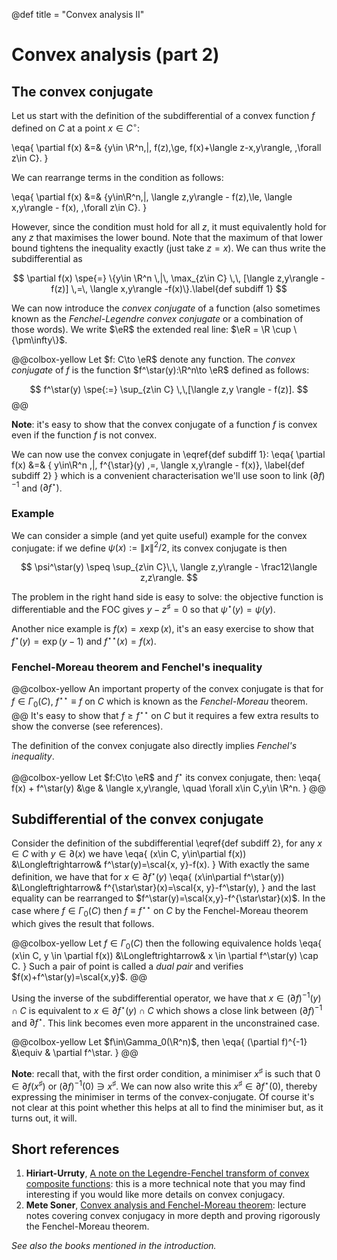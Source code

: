 @def title = "Convex analysis II"

# Convex analysis (part 2)

## The convex conjugate <!-- ✅ 12/9/2018 -->

Let us start with the definition of the subdifferential of a convex function $f$ defined on $C$ at a point $x\in C^\circ$:

\eqa{
    \partial f(x) &=& \{y\in \R^n\,|\, f(z)\,\ge\, f(x)+\langle z-x,y\rangle, \,\forall z\in C\}.
}

We can rearrange terms in the condition as follows:

\eqa{
    \partial f(x) &=& \{y\in\R^n\,|\, \langle z,y\rangle - f(z)\,\le\, \langle x,y\rangle - f(x), \,\forall z\in C\}.
}

However, since the condition must hold for all $z$, it must equivalently hold for any $z$ that maximises the lower bound.
Note that the maximum of that lower bound tightens the inequality exactly (just take $z=x$).
We can thus write the subdifferential as

$$
    \partial f(x) \spe{=} \{y\in \R^n \,|\, \max_{z\in C} \,\, [\langle z,y\rangle -f(z)] \,=\, \langle x,y\rangle -f(x)\}.\label{def subdiff 1}
$$

We can now introduce the *convex conjugate* of a function (also sometimes known as the *Fenchel-Legendre convex conjugate* or a combination of those words).
We write $\eR$ the extended real line: $\eR = \R \cup \{\pm\infty\}$.


@@colbox-yellow
Let $f: C\to \eR$ denote any function. The *convex conjugate* of $f$ is the function $f^\star(y):\R^n\to \eR$ defined as follows:

$$
    f^\star(y) \spe{:=} \sup_{z\in C} \,\,[\langle z,y \rangle - f(z)].
$$
@@

**Note**: it's easy to show that the convex conjugate of a function $f$ is convex even if the function $f$ is not convex.

We can now use the convex conjugate in \eqref{def subdiff 1}:
\eqa{
    \partial f(x) &=& \{ y\in\R^n \,|\, f^{\star}(y) \,=\, \langle x,y\rangle - f(x)\}, \label{def subdiff 2}
}
which is a convenient characterisation we'll use soon to link $(\partial f)^{-1}$ and $(\partial f^\star)$.

### Example

We can consider a simple (and yet quite useful) example for the convex conjugate: if we define $\psi(x):=\|x\|^2/2$, its convex conjugate is then

$$
    \psi^\star(y) \speq \sup_{z\in C}\,\, \langle z,y\rangle - \frac12\langle z,z\rangle.
$$

The problem in the right hand side is easy to solve: the objective function is differentiable and the FOC gives $y-z^\sharp = 0$ so that $\psi^\star(y)= \psi(y)$.

Another nice example is $f(x)=x\exp(x)$, it's an easy exercise to show that $f^\star(y)=\exp(y-1)$ and $f^{\star\star}(x) = f(x)$.

### Fenchel-Moreau theorem and Fenchel's inequality <!-- ✅ 12/9/2018 -->

@@colbox-yellow
An important property of the convex conjugate is that for $f\in \Gamma_0(C)$, $f^{\star\star}\equiv f$ on $C$ which is known as the *Fenchel-Moreau* theorem.
@@
It's easy to show that $f\ge f^{\star\star}$ on $C$ but it requires a few extra results to show the converse (see references).

The definition of the convex conjugate also directly implies *Fenchel's inequality*.

@@colbox-yellow
Let $f:C\to \eR$ and $f^\star$ its convex conjugate, then:
\eqa{
    f(x) + f^\star(y) &\ge & \langle x,y\rangle, \quad \forall x\in C,y\in \R^n.
}
@@

## Subdifferential of the convex conjugate <!-- ✅ 12/9/2018 -->

Consider the definition of the subdifferential \eqref{def subdiff 2}, for any $x\in C$ with $y\in \partial(x)$ we have
\eqa{
    (x\in C, y\in\partial f(x)) &\Longleftrightarrow& f^\star(y)=\scal{x, y}-f(x).
}
With exactly the same definition, we have that for $x\in\partial f^\star(y)$
\eqa{
    (x\in\partial f^\star(y)) &\Longleftrightarrow& f^{\star\star}(x)=\scal{x, y}-f^\star(y),
}
and the last equality can be rearranged to $f^\star(y)=\scal{x,y}-f^{\star\star}(x)$.
In the case where $f\in\Gamma_0(C)$ then $f\equiv f^{\star\star}$ on $C$ by the Fenchel-Moreau theorem which gives the result that follows.

@@colbox-yellow
Let $f\in\Gamma_0(C)$ then the following equivalence holds
\eqa{
    (x\in C, y \in \partial f(x)) &\Longleftrightarrow& x \in \partial f^\star(y) \cap C.
}
Such a pair of point is called a *dual pair* and verifies $f(x)+f^\star(y)=\scal{x,y}$.
@@

Using the inverse of the subdifferential operator, we have that $x\in(\partial f)^{-1}(y)\cap C$ is equivalent to $x\in\partial f^\star(y)\cap C$ which shows a close link between $(\partial f)^{-1}$ and $\partial f^\star$.
This link becomes even more apparent in the unconstrained case.

@@colbox-yellow
Let $f\in\Gamma_0(\R^n)$, then
\eqa{
    (\partial f)^{-1} &\equiv & \partial f^\star.
}
@@

**Note**: recall that, with the first order condition, a minimiser $x^\sharp$ is such that $0\in \partial f(x^\sharp)$ or $(\partial f)^{-1}(0) \ni x^\sharp$.
We can now also write this $x^\sharp \in \partial f^\star(0)$, thereby expressing the minimiser in terms of the convex-conjugate.
Of course it's not clear at this point whether this helps at all to find the minimiser but, as it turns out, it will.

## Short references

1. **Hiriart-Urruty**, [A note on the Legendre-Fenchel transform of convex composite functions](https://www.math.univ-toulouse.fr/~jbhu/A_note_on_the_LF_transform.pdf): this is a more technical note that you may find interesting if you would like more details on convex conjugacy.
1. **Mete Soner**, [Convex analysis and Fenchel-Moreau theorem](https://www2.math.ethz.ch/education/bachelor/lectures/hs2015/math/mf/lecture7notes): lecture notes covering convex conjugacy in more depth and proving rigorously the Fenchel-Moreau theorem.

*See also the books mentioned in the introduction.*
